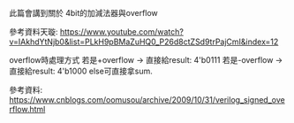此篇會講到關於 4bit的加減法器與overflow

參考資料天璇: https://www.youtube.com/watch?v=IAkhdYtNjb0&list=PLkH9pBMaZuHQ0_P26d8ctZSd9trPajCmI&index=12

overflow時處理方式
若是+overflow -> 直接給result: 4'b0111
若是-overflow -> 直接給result: 4'b1000
else可直接拿sum.

參考資料: https://www.cnblogs.com/oomusou/archive/2009/10/31/verilog_signed_overflow.html
